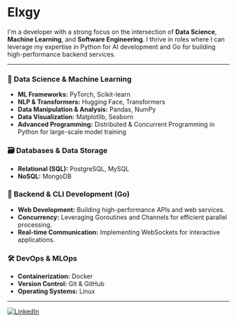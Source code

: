 # Elxgy

I'm a developer with a strong focus on the intersection of **Data Science**, **Machine Learning**, and **Software Engineering**. I thrive in roles where I can leverage my expertise in Python for AI development and Go for building high-performance backend services.

-------------

### 🧠 Data Science & Machine Learning
* **ML Frameworks:** PyTorch, Scikit-learn
* **NLP & Transformers:** Hugging Face, Transformers
* **Data Manipulation & Analysis:** Pandas, NumPy
* **Data Visualization:** Matplotlib, Seaborn
* **Advanced Programming:** Distributed & Concurrent Programming in Python for large-scale model training

### 🗃️ Databases & Data Storage
* **Relational (SQL):** PostgreSQL, MySQL
* **NoSQL:** MongoDB

### 🚀 Backend & CLI Development (Go)
* **Web Development:** Building high-performance APIs and web services.
* **Concurrency:** Leveraging Goroutines and Channels for efficient parallel processing.
* **Real-time Communication:** Implementing WebSockets for interactive applications.

### 🛠️ DevOps & MLOps
* **Containerization:** Docker
* **Version Control:** Git & GitHub
* **Operating Systems:** Linux


-------------

[![LinkedIn](https://img.shields.io/badge/LinkedIn-0077B5?style=flat&logo=linkedin&logoColor=white)](https://www.linkedin.com/in/bernardozg/)
